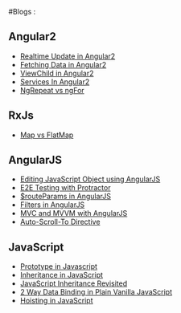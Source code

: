#Blogs :

Angular2
---

* [Realtime Update in Angular2](https://namitamalik.github.io/Realtime-Update-in-Angular2/)
* [Fetching Data in Angular2](https://namitamalik.github.io/Fetching-Data-in-Angular2/)
* [ViewChild in Angular2](https://namitamalik.github.io/ViewChild-in-Angular2/)
* [Services In Angular2](https://namitamalik.github.io/Services-in-Angular2/)
* [NgRepeat vs ngFor](https://namitamalik.github.io/NgRepeat-vs-ngFor/)

RxJs
---

* [Map vs FlatMap](https://namitamalik.github.io/Map-vs-FlatMap/)

AngularJS
---

* [Editing JavaScript Object using AngularJS](https://namitamalik.github.io/Editing-JavaScript-Object-using-AngularJS/)
* [E2E Testing with Protractor](https://namitamalik.github.io/E2E-testing-with-Protractor/)
* [$routeParams in AngularJS](https://namitamalik.github.io/routeParams-in-AngularJS/)
* [Filters in AngularJS](https://namitamalik.github.io/Filters-in-AngularJS/)
* [MVC and MVVM with AngularJS](https://namitamalik.github.io/MVC-and-MVVM-with-AngularJS/)
* [Auto-Scroll-To Directive](https://namitamalik.github.io/Auto-Scroll-To-Directive/)

JavaScript
---

* [Prototype in Javascript](https://namitamalik.github.io/Prototype-in-JavaScript/)
* [Inheritance in JavaScript](https://namitamalik.github.io/Inheritance-in-JavaScript/)
* [JavaScript Inheritance Revisited](https://namitamalik.github.io/JavaScript-Inheritance-Revisited/)
* [2 Way Data Binding in Plain Vanilla JavaScript](https://namitamalik.github.io/2-way-data-binding-in-Plain-Vanilla-JavaScript/)
* [Hoisting in JavaScript](https://namitamalik.github.io/Hoisting/)
